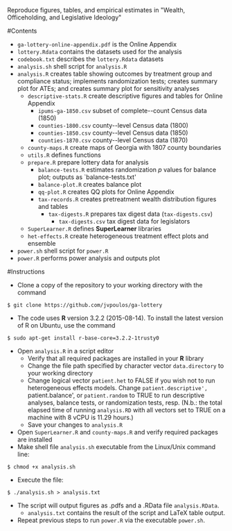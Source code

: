 Reproduce figures, tables, and empirical estimates in "Wealth, Officeholding, and Legislative Ideology"

#Contents
* `ga-lottery-online-appendix.pdf` is the Online Appendix
* `lottery.Rdata` contains the datasets used for the analysis 
* `codebook.txt` describes the `lottery.Rdata` datasets
* `analysis.sh` shell script for `analysis.R`
* `analysis.R` creates table showing outcomes by treatment group and compliance status; implements randomization tests; creates summary plot for ATEs; and creates summary plot for sensitivity analyses
	* `descriptive-stats.R` create descriptive figures and tables for Online Appendix
		* `ipums-ga-1850.csv` subset of complete--count Census data (1850)
		* `counties-1800.csv` county--level Census data (1800)
		* `counties-1850.csv` county--level Census data (1850)
		* `counties-1870.csv` county--level Census data (1870)
	* `county-maps.R` create maps of Georgia with 1807 county boundaries
	* `utils.R` defines functions
	* `prepare.R` prepare lottery data for analysis
		* `balance-tests.R` estimates randomization *p* values for balance plot; outputs as `balance-tests.txt'
		* `balance-plot.R` creates balance plot
		* `qq-plot.R` creates QQ plots for Online Appendix
		* `tax-records.R` creates pretreatment wealth distribution figures and tables
			* `tax-digests.R` prepares tax digest data (`tax-digests.csv`) 
				* `tax-digests.csv` tax digest data for legislators
	* `SuperLearner.R` defines **SuperLearner** libraries
	* `het-effects.R` create heterogeneous treatment effect plots and ensemble 
* `power.sh` shell script for `power.R`
* `power.R` performs power analysis and outputs plot


#Instructions
* Clone a copy of the repository to your working directory with the command
```
$ git clone https://github.com/jvpoulos/ga-lottery
```
* The code uses **R** version 3.2.2 (2015-08-14). To install the latest version of R on Ubuntu, use the command 
```
$ sudo apt-get install r-base-core=3.2.2-1trusty0
```
* Open `analysis.R` in a script editor
  * Verify that all required packages are installed in your **R** library
  * Change the file path specified by character vector `data.directory` to your working directory
  * Change logical vector `patient.het` to FALSE if you wish not to run heterogeneous effects models. Change `patient.descriptive', `patient.balance', or `patient.random` to TRUE to run descriptive analyses, balance tests, or randomization tests, resp. (N.b.: the total elapsed time of running `analysis.RD` with all vectors set to TRUE on a machine with 8 vCPU is 11.29 hours.) 
  * Save your changes to `analysis.R`
* Open `SuperLearner.R` and `county-maps.R` and verify required packages are installed
* Make shell file `analysis.sh` executable from the Linux/Unix command line:
```
$ chmod +x analysis.sh
```
* Execute the file:
```
$ ./analysis.sh > analysis.txt
```
* The script will output figures as .pdfs and a .RData file `analysis.RData`.
  * `analysis.txt` contains the result of the script and LaTeX table output.
* Repeat previous steps to run `power.R` via the executable `power.sh`.

